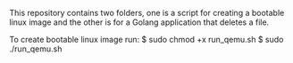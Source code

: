 This repository contains two folders, one is a script for creating a bootable linux image and the other is for a Golang application that deletes a file.

To create bootable linux image run:
$ sudo chmod +x run_qemu.sh
$ sudo ./run_qemu.sh